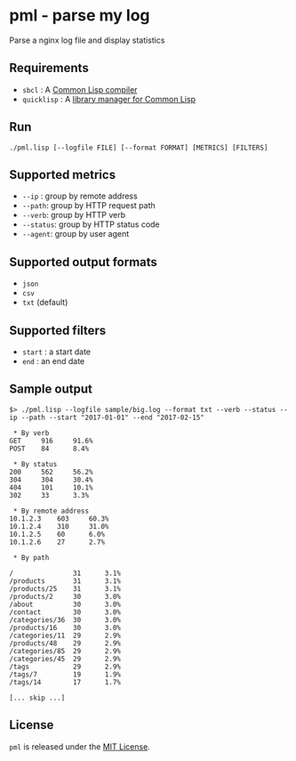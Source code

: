 # pml - parse my log

Parse a nginx log file and display statistics

## Requirements

- `sbcl` : A [Common Lisp compiler](http://www.sbcl.org/)
- `quicklisp` : A [library manager for Common Lisp](https://www.quicklisp.org/beta/#installation)

## Run

```
./pml.lisp [--logfile FILE] [--format FORMAT] [METRICS] [FILTERS]
```

## Supported metrics

- `--ip` : group by remote address
- `--path`: group by HTTP request path
- `--verb`: group by HTTP verb
- `--status`: group by HTTP status code
- `--agent`: group by user agent

## Supported output formats

- `json`
- `csv`
- `txt` (default)

## Supported filters

- `start` : a start date
- `end` : an end date

## Sample output

```
$> ./pml.lisp --logfile sample/big.log --format txt --verb --status --ip --path --start "2017-01-01" --end "2017-02-15"

 * By verb
GET     916     91.6%
POST	84      8.4%

 * By status
200     562     56.2%
304     304     30.4%
404     101     10.1%
302     33      3.3%

 * By remote address
10.1.2.3	603     60.3%
10.1.2.4	310     31.0%
10.1.2.5	60      6.0%
10.1.2.6	27      2.7%

 * By path

/               31      3.1%
/products       31      3.1%
/products/25	31      3.1%
/products/2     30      3.0%
/about          30      3.0%
/contact        30      3.0%
/categories/36	30	    3.0%
/products/16	30	    3.0%
/categories/11	29	    2.9%
/products/48	29	    2.9%
/categories/85	29	    2.9%
/categories/45	29	    2.9%
/tags           29	    2.9%
/tags/7         19	    1.9%
/tags/14        17	    1.7%

[... skip ...]
```

## License

`pml` is released under the [MIT License](http://www.opensource.org/licenses/MIT).
